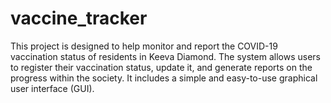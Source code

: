 # vaccine_tracker
This project is designed to help monitor and report the COVID-19 vaccination status of residents in Keeva Diamond. The system allows users to register their vaccination status, update it, and generate reports on the progress within the society. It includes a simple and easy-to-use graphical user interface (GUI).
